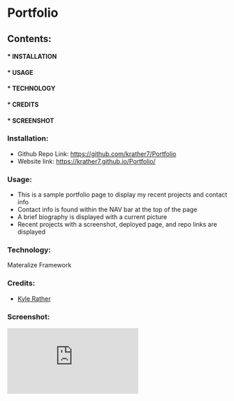 # Portfolio
## Contents:
#### * INSTALLATION
#### * USAGE
#### * TECHNOLOGY
#### * CREDITS
#### * SCREENSHOT<br>
### Installation:
* Github Repo Link: https://github.com/krather7/Portfolio
* Website link: https://krather7.github.io/Portfolio/
### Usage:
* This is a sample portfolio page to display my recent projects and contact info
* Contact info is found within the NAV bar at the top of the page
* A brief biography is displayed with a current picture
* Recent projects with a screenshot, deployed page, and repo links are displayed
### Technology:
Materalize Framework
### Credits:
* [Kyle Rather](mailto:krather7@gmail.com)
### Screenshot:
![Screenshot](https://github.com/krather7/Portfolio/blob/main/images/screenshot.pdf)

